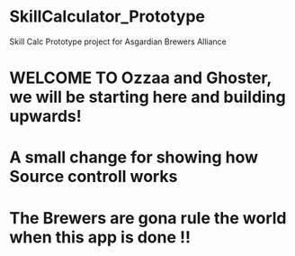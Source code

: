 # SkillCalculator_Prototype
Skill Calc Prototype project for Asgardian Brewers Alliance

# WELCOME TO Ozzaa and Ghoster, we will be starting here and building upwards!

# A small change for showing how Source controll works 
# The Brewers are gona rule the world when this app is done !!